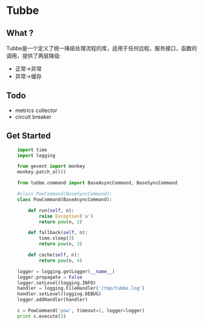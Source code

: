 # Tubbe

## What ?

Tubbe是一个定义了统一降级处理流程的库，适用于任何远程，服务接口，函数的调用，提供了两层降级:

* 正常->异常
* 异常->缓存



## Todo

* metrics collector
* circuit breaker


## Get Started

```python
    import time
    import logging

    from gevent import monkey
    monkey.patch_all()

    from tubbe.command import BaseAsyncCommand, BaseSyncCommand

    #class PowCommand(BaseSyncCommand):
    class PowCommand(BaseAsyncCommand):

        def run(self, n):
            raise Exception('a')
            return pow(n, 2)

        def fallback(self, n):
            time.sleep(3)
            return pow(n, 3)

        def cache(self, n):
            return pow(n, 4)

    logger = logging.getLogger(__name__)
    logger.propagate = False
    logger.setLevel(logging.INFO)
    handler = logging.FileHandler('/tmp/tubbe.log')
    handler.setLevel(logging.DEBUG)
    logger.addHandler(handler)

    c = PowCommand('pow', timeout=2, logger=logger)
    print c.execute(3)
```
